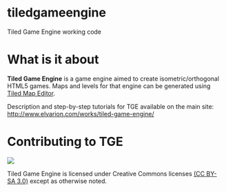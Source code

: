 # tiledgameengine
Tiled Game Engine working code

<h1>What is it about</h1>
<b>Tiled Game Engine</b> is a game engine aimed to create isometric/orthogonal HTML5 games. Maps and levels for that engine can be generated using <a href="http://http://www.mapeditor.org/" target="_blank">Tiled Map Editor</a>.

Description and step-by-step tutorials for TGE available on the main site: http://www.elvarion.com/works/tiled-game-engine/

<h1>Contributing to TGE</h1>
<img src="http://i.creativecommons.org/l/by-sa/3.0/88x31.png"/>

Tiled Game Engine is licensed under Creative Commons licenses <a href="http://creativecommons.org/licenses/by-sa/3.0/legalcode">
(CC BY-SA 3.0)</a> except as otherwise noted.
